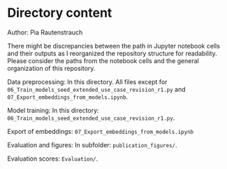 # Directory content
Author: Pia Rautenstrauch

There might be discrepancies between the path in Jupyter notebook cells and their outputs as I reorganized the repository structure for readability. Please consider the paths from the notebook cells and the general organization of this repository.

Data preprocessing: In this directory. All files except for `06_Train_models_seed_extended_use_case_revision_r1.py` and `07_Export_embeddings_from_models.ipynb`.

Model training: In this directory: `06_Train_models_seed_extended_use_case_revision_r1.py`.

Export of embeddings: `07_Export_embeddings_from_models.ipynb`

Evaluation and figures: In subfolder: `publication_figures/`.

Evaluation scores: ```Evaluation/```.
